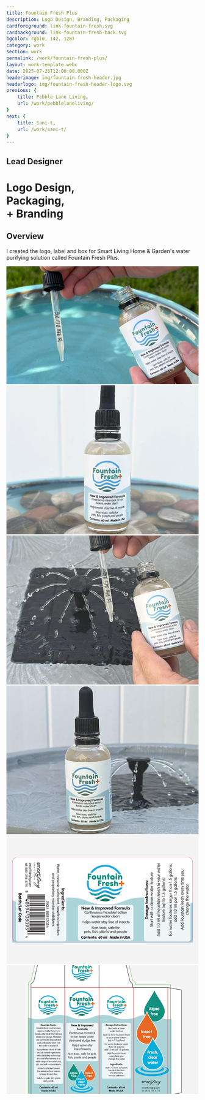 ```yaml
---
title: Fountain Fresh Plus
description: Logo Design, Branding, Packaging
cardforeground: link-fountain-fresh.svg
cardbackground: link-fountain-fresh-back.svg
bgcolor: rgb(0, 142, 128)
category: work
section: work
permalink: /work/fountain-fresh-plus/
layout: work-template.webc
date: 2025-07-25T12:00:00.000Z
headerimage: img/fountain-fresh-header.jpg
headerlogo: img/fountain-fresh-header-logo.svg
previous: {
	title: Pebble Lane Living,
	url: /work/pebblelaneliving/
}
next: {
	title: Sani-t,
	url: /work/sani-t/
}
---
```


<is-land on:visible>
<div class="two-col-grid description-copy">
<div class="left">

## Lead Designer

# Logo Design,<br />Packaging,<br />+ Branding

</div>
<div class="right">

## Overview
			
I created the logo, label and box for Smart Living Home & Garden's water purifying solution called Fountain Fresh Plus.

</div>
</div>
</is-land>

<div class="two-col-img-grid">
	<span class="wide">
		<is-land on:visible>
			<img src="img/ff-action-shot.jpg" class="work-image" alt="Fountain Fresh Plus bottle" loading="lazy" class="wide" />
		</is-land>
	</span>
	<div class="wide three-col cedar-crest-3-col">
		<div class="three-col-column col-1">
			<is-land on:visible>
				<img src="img/bottle-photo-4.jpg" class="work-image" alt="Fountain Fresh Plus bottle" loading="lazy" />
			</is-land>
		</div>
		<div class="three-col-column col-2">
			<is-land on:visible>
				<img src="img/bottle-photo-3.jpg" class="work-image" alt="Fountain Fresh Plus bottle" loading="lazy" />
			</is-land>
		</div>
		<div class="three-col-column col-3">				
			<is-land on:visible>
				<img src="img/bottle-photo-1.jpg" class="work-image" alt="Fountain Fresh Plus bottle" loading="lazy" />
			</is-land>
		</div>
	</div>
	<is-land on:visible>
		<img src="img/ff-label.jpg" class="work-image" alt="Fountain Fresh Plus label" loading="lazy" />
	</is-land>
	<is-land on:visible>
		<img src="img/ff-box.jpg" class="work-image" alt="Fountain Fresh Plus box" loading="lazy" />
	<is-land on:visible></is-land>

</div>